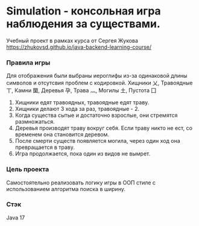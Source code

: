 # Simulation - консольная игра наблюдения за существами.
Учебный проект в рамках курса от Сергея Жукова https://zhukovsd.github.io/java-backend-learning-course/

### Правила игры
Для отображения были выбраны иероглифы из-за одинаковой длины символов и отсутсвия проблем с кодировкой.
Хищники 乂, Травоядные 丅, Камни 圞, Деревья 孕, Трава 灬, Могилы 土, Пустота 囗
 
1. Хищники едят травоядных, травоядные едят траву.
2. Хищники делают 3 хода за раз, травоядные - 2.
3. Когда существа сытые и достаточно взрослые, они стремятся размножаться.
4. Деревья производят траву вокруг себя. Если траву никто не ест, со временем она становится деревом.
5. После смерти существ появляется могила, через один ход она превращается в траву.
6. Игра продолжается, пока один из видов не вымрет.

### Цель проекта
Самостоятельно реализовать логику игры в ООП стиле с использованием алгоритма поиска в ширину.

### Стэк
Java 17
